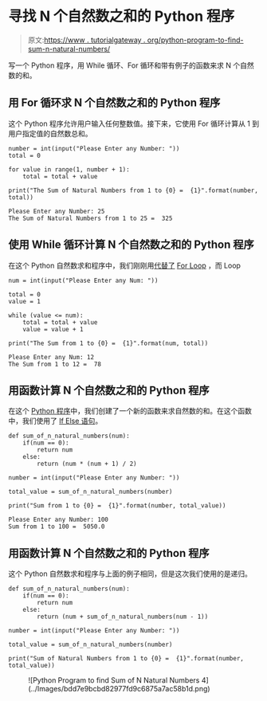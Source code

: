 # 寻找 N 个自然数之和的 Python 程序

> 原文:[https://www . tutorialgateway . org/python-program-to-find-sum-n-natural-numbers/](https://www.tutorialgateway.org/python-program-to-find-sum-of-n-natural-numbers/)

写一个 Python 程序，用 While 循环、For 循环和带有例子的函数来求 N 个自然数的和。

## 用 For 循环求 N 个自然数之和的 Python 程序

这个 Python 程序允许用户输入任何整数值。接下来，它使用 For 循环计算从 1 到用户指定值的自然数总和。

```
number = int(input("Please Enter any Number: "))
total = 0

for value in range(1, number + 1):
    total = total + value

print("The Sum of Natural Numbers from 1 to {0} =  {1}".format(number, total))
```

```
Please Enter any Number: 25
The Sum of Natural Numbers from 1 to 25 =  325
```

## 使用 While 循环计算 N 个自然数之和的 Python 程序

在这个 Python 自然数求和程序中，我们刚刚用[代替了](https://www.tutorialgateway.org/python-while-loop/) [For Loop](https://www.tutorialgateway.org/python-for-loop/) ，而 Loop

```
num = int(input("Please Enter any Num: "))

total = 0
value = 1

while (value <= num):
    total = total + value
    value = value + 1

print("The Sum from 1 to {0} =  {1}".format(num, total))
```

```
Please Enter any Num: 12
The Sum from 1 to 12 =  78
```

## 用函数计算 N 个自然数之和的 Python 程序

在这个 [Python 程序](https://www.tutorialgateway.org/python-programming-examples/)中，我们创建了一个新的函数来求自然数的和。在这个函数中，我们使用了 [If Else 语句](https://www.tutorialgateway.org/python-if-else/)。

```
def sum_of_n_natural_numbers(num):
    if(num == 0):
        return num
    else:
        return (num * (num + 1) / 2)

number = int(input("Please Enter any Number: "))

total_value = sum_of_n_natural_numbers(number)

print("Sum from 1 to {0} =  {1}".format(number, total_value))
```

```
Please Enter any Number: 100
Sum from 1 to 100 =  5050.0
```

## 用函数计算 N 个自然数之和的 Python 程序

这个 Python 自然数求和程序与上面的例子相同，但是这次我们使用的是递归。

```
def sum_of_n_natural_numbers(num):
    if(num == 0):
        return num
    else:
        return (num + sum_of_n_natural_numbers(num - 1))

number = int(input("Please Enter any Number: "))

total_value = sum_of_n_natural_numbers(number)

print("Sum of Natural Numbers from 1 to {0} =  {1}".format(number, total_value))
```

<figure class="wp-block-image">![Python Program to find Sum of N Natural Numbers 4](../Images/bdd7e9bcbd82977fd9c6875a7ac58b1d.png)</figure>